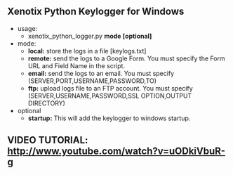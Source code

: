 ## Xenotix Python Keylogger for Windows

- usage:
  - xenotix_python_logger.py **mode**  **[optional]**
- mode:
  - **local:** store the logs in a file [keylogs.txt]    
  - **remote:** send the logs to a Google Form. You must specify the Form URL and Field Name in the script.
  - **email:** send the logs to an email. You must specify (SERVER,PORT,USERNAME,PASSWORD,TO)
  - **ftp:** upload logs file to an FTP account. You must specify (SERVER,USERNAME,PASSWORD,SSL OPTION,OUTPUT DIRECTORY)
- optional
  - **startup:** This will add the keylogger to windows startup.

## VIDEO TUTORIAL: http://www.youtube.com/watch?v=uODkiVbuR-g
